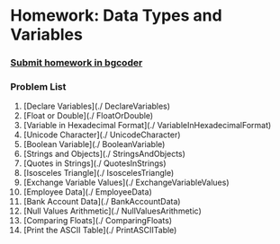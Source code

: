 Homework: Data Types and Variables
==================================

### [Submit homework in bgcoder](http://bgcoder.com/Contests/313/CSharp-Fundamentals-02-Data-types-and-variables)

### Problem List

1. [Declare Variables](./ DeclareVariables)
1. [Float or Double](./ FloatOrDouble)
1. [Variable in Hexadecimal Format](./ VariableInHexadecimalFormat)
1. [Unicode Character](./ UnicodeCharacter)
1. [Boolean Variable](./ BooleanVariable)
1. [Strings and Objects](./ StringsAndObjects)
1. [Quotes in Strings](./ QuotesInStrings)
1. [Isosceles Triangle](./ IsoscelesTriangle)
1. [Exchange Variable Values](./ ExchangeVariableValues)
1. [Employee Data](./ EmployeeData)
1. [Bank Account Data](./ BankAccountData)
1. [Null Values Arithmetic](./ NullValuesArithmetic)
1. [Comparing Floats](./ ComparingFloats)
1. [Print the ASCII Table](./ PrintASCIITable)
